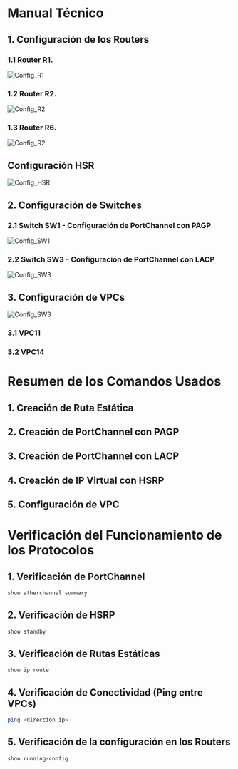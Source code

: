 # Manual Técnico

## 1. Configuración de los Routers

### 1.1 Router R1.
![Config_R1](https://github.com/KESM12/REDES1_201602404/blob/main/Practica2/Images/Conf_R1_1era.png)

### 1.2 Router R2.
![Config_R2](https://github.com/KESM12/REDES1_201602404/blob/main/Practica2/Images/Conf_R2_1era.png)
### 1.3 Router R6.
![Config_R2](https://github.com/KESM12/REDES1_201602404/blob/main/Practica2/Images/Conf_R3_1era.png)

## Configuración HSR
![Config_HSR](https://github.com/KESM12/REDES1_201602404/blob/main/Practica2/Images/Conf_R2_2da.png)

## 2. Configuración de Switches

### 2.1 Switch SW1 - Configuración de PortChannel con PAGP
![Config_SW1](https://github.com/KESM12/REDES1_201602404/blob/main/Practica2/Images/Conf_SW1_1era.png)
### 2.2 Switch SW3 - Configuración de PortChannel con LACP
![Config_SW3](https://github.com/KESM12/REDES1_201602404/blob/main/Practica2/Images/Conf_SW3_1era.png)

## 3. Configuración de VPCs
![Config_SW3](https://github.com/KESM12/REDES1_201602404/blob/main/Practica2/Images/Conf_SW3_1era.png)
### 3.1 VPC11

### 3.2 VPC14


# Resumen de los Comandos Usados

## 1. Creación de Ruta Estática

## 2. Creación de PortChannel con PAGP

## 3. Creación de PortChannel con LACP

## 4. Creación de IP Virtual con HSRP

## 5. Configuración de VPC

# Verificación del Funcionamiento de los Protocolos

## 1. Verificación de PortChannel

```bash
show etherchannel summary
```

## 2. Verificación de HSRP

```bash
show standby
```

## 3. Verificación de Rutas Estáticas

```bash
show ip route
```

## 4. Verificación de Conectividad (Ping entre VPCs)

```bash
ping <dirección_ip>
```

## 5. Verificación de la configuración en los Routers
```bash
show running-config
```